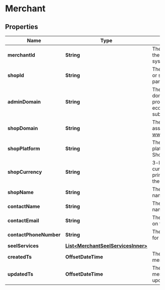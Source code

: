

# Merchant


## Properties

| Name | Type | Description | Notes |
|------------ | ------------- | ------------- | -------------|
|**merchantId** | **String** | The unique identifier for the merchant within Seel&#39;s system. |  [optional] |
|**shopId** | **String** | The identifier for the shop or store within the partner&#39;s platform. |  [optional] |
|**adminDomain** | **String** | The original subdomain domain for the shop provided by the ecommerce platform, e.g. subdomain.myshopify.com |  [optional] |
|**shopDomain** | **String** | The custom domain name assigned to the shop, e.g. www.myshop.com. |  [optional] |
|**shopPlatform** | **String** | The source ecommerce platform for the shop, e.g. Shopify, BigCommerce. |  [optional] |
|**shopCurrency** | **String** | 3-letter ISO 4217 currency code for the primary currency used in the shop, e.g. USD, EUR. |  [optional] |
|**shopName** | **String** | The registered business name for the shop. |  [optional] |
|**contactName** | **String** | The registered business name for the merchant. |  [optional] |
|**contactEmail** | **String** | The contact email address on file for the merchant. |  [optional] |
|**contactPhoneNumber** | **String** | The phone number on file for the merchant. |  [optional] |
|**seelServices** | [**List&lt;MerchantSeelServicesInner&gt;**](MerchantSeelServicesInner.md) |  |  [optional] |
|**createdTs** | **OffsetDateTime** | The timestamp when the merchant was created. |  [optional] |
|**updatedTs** | **OffsetDateTime** | The timestamp when the merchant was last updated. |  [optional] |



